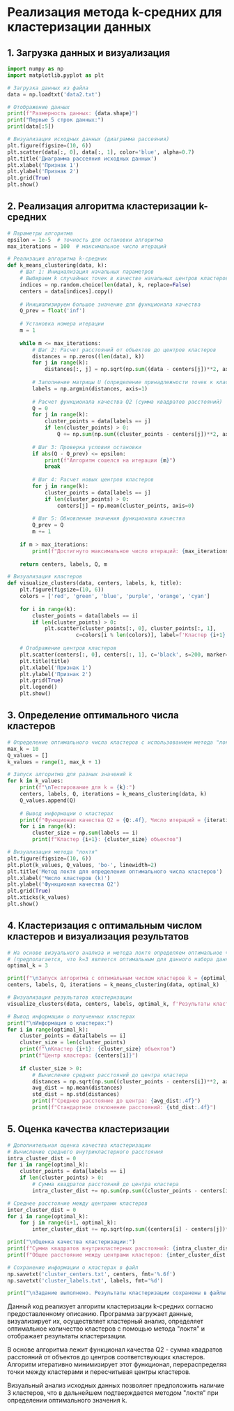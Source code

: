 # Реализация метода k-средних для кластеризации данных

## 1. Загрузка данных и визуализация

```python
import numpy as np
import matplotlib.pyplot as plt

# Загрузка данных из файла
data = np.loadtxt('data2.txt')

# Отображение данных
print(f"Размерность данных: {data.shape}")
print("Первые 5 строк данных:")
print(data[:5])

# Визуализация исходных данных (диаграмма рассеяния)
plt.figure(figsize=(10, 6))
plt.scatter(data[:, 0], data[:, 1], color='blue', alpha=0.7)
plt.title('Диаграмма рассеяния исходных данных')
plt.xlabel('Признак 1')
plt.ylabel('Признак 2')
plt.grid(True)
plt.show()
```

## 2. Реализация алгоритма кластеризации k-средних

```python
# Параметры алгоритма
epsilon = 1e-5  # точность для остановки алгоритма
max_iterations = 100  # максимальное число итераций

# Реализация алгоритма k-средних
def k_means_clustering(data, k):
    # Шаг 1: Инициализация начальных параметров
    # Выбираем k случайных точек в качестве начальных центров кластеров
    indices = np.random.choice(len(data), k, replace=False)
    centers = data[indices].copy()
    
    # Инициализируем большое значение для функционала качества
    Q_prev = float('inf')
    
    # Установка номера итерации
    m = 1
    
    while m <= max_iterations:
        # Шаг 2: Расчет расстояний от объектов до центров кластеров
        distances = np.zeros((len(data), k))
        for j in range(k):
            distances[:, j] = np.sqrt(np.sum((data - centers[j])**2, axis=1))
        
        # Заполнение матрицы U (определение принадлежности точек к кластерам)
        labels = np.argmin(distances, axis=1)
        
        # Расчет функционала качества Q2 (сумма квадратов расстояний)
        Q = 0
        for j in range(k):
            cluster_points = data[labels == j]
            if len(cluster_points) > 0:
                Q += np.sum(np.sum((cluster_points - centers[j])**2, axis=1))
        
        # Шаг 3: Проверка условия остановки
        if abs(Q - Q_prev) <= epsilon:
            print(f"Алгоритм сошелся на итерации {m}")
            break
        
        # Шаг 4: Расчет новых центров кластеров
        for j in range(k):
            cluster_points = data[labels == j]
            if len(cluster_points) > 0:
                centers[j] = np.mean(cluster_points, axis=0)
        
        # Шаг 5: Обновление значения функционала качества
        Q_prev = Q
        m += 1
    
    if m > max_iterations:
        print(f"Достигнуто максимальное число итераций: {max_iterations}")
    
    return centers, labels, Q, m

# Визуализация кластеров
def visualize_clusters(data, centers, labels, k, title):
    plt.figure(figsize=(10, 6))
    colors = ['red', 'green', 'blue', 'purple', 'orange', 'cyan']
    
    for i in range(k):
        cluster_points = data[labels == i]
        if len(cluster_points) > 0:
            plt.scatter(cluster_points[:, 0], cluster_points[:, 1], 
                      c=colors[i % len(colors)], label=f'Кластер {i+1}')
    
    # Отображение центров кластеров
    plt.scatter(centers[:, 0], centers[:, 1], c='black', s=200, marker='X', label='Центры')
    plt.title(title)
    plt.xlabel('Признак 1')
    plt.ylabel('Признак 2')
    plt.grid(True)
    plt.legend()
    plt.show()
```

## 3. Определение оптимального числа кластеров

```python
# Определение оптимального числа кластеров с использованием метода "локтя"
max_k = 10
Q_values = []
k_values = range(1, max_k + 1)

# Запуск алгоритма для разных значений k
for k in k_values:
    print(f"\nТестирование для k = {k}:")
    centers, labels, Q, iterations = k_means_clustering(data, k)
    Q_values.append(Q)
    
    # Вывод информации о кластерах
    print(f"Функционал качества Q2 = {Q:.4f}, Число итераций = {iterations}")
    for i in range(k):
        cluster_size = np.sum(labels == i)
        print(f"Кластер {i+1}: {cluster_size} объектов")

# Визуализация метода "локтя"
plt.figure(figsize=(10, 6))
plt.plot(k_values, Q_values, 'bo-', linewidth=2)
plt.title('Метод локтя для определения оптимального числа кластеров')
plt.xlabel('Число кластеров (k)')
plt.ylabel('Функционал качества Q2')
plt.grid(True)
plt.xticks(k_values)
plt.show()
```

## 4. Кластеризация с оптимальным числом кластеров и визуализация результатов

```python
# На основе визуального анализа и метода локтя определяем оптимальное число кластеров
# (предполагается, что k=3 является оптимальным для данного набора данных)
optimal_k = 3

print(f"\nЗапуск алгоритма с оптимальным числом кластеров k = {optimal_k}")
centers, labels, Q, iterations = k_means_clustering(data, optimal_k)

# Визуализация результатов кластеризации
visualize_clusters(data, centers, labels, optimal_k, f'Результаты кластеризации (k = {optimal_k})')

# Вывод информации о полученных кластерах
print("\nИнформация о кластерах:")
for i in range(optimal_k):
    cluster_points = data[labels == i]
    cluster_size = len(cluster_points)
    print(f"\nКластер {i+1}: {cluster_size} объектов")
    print(f"Центр кластера: {centers[i]}")
    
    if cluster_size > 0:
        # Вычисление средних расстояний до центра кластера
        distances = np.sqrt(np.sum((cluster_points - centers[i])**2, axis=1))
        avg_dist = np.mean(distances)
        std_dist = np.std(distances)
        print(f"Среднее расстояние до центра: {avg_dist:.4f}")
        print(f"Стандартное отклонение расстояний: {std_dist:.4f}")
```

## 5. Оценка качества кластеризации

```python
# Дополнительная оценка качества кластеризации
# Вычисление среднего внутрикластерного расстояния
intra_cluster_dist = 0
for i in range(optimal_k):
    cluster_points = data[labels == i]
    if len(cluster_points) > 0:
        # Сумма квадратов расстояний до центра кластера
        intra_cluster_dist += np.sum(np.sum((cluster_points - centers[i])**2, axis=1))

# Среднее расстояние между центрами кластеров
inter_cluster_dist = 0
for i in range(optimal_k):
    for j in range(i+1, optimal_k):
        inter_cluster_dist += np.sqrt(np.sum((centers[i] - centers[j])**2))

print("\nОценка качества кластеризации:")
print(f"Сумма квадратов внутрикластерных расстояний: {intra_cluster_dist:.4f}")
print(f"Общее расстояние между центрами кластеров: {inter_cluster_dist:.4f}")

# Сохранение информации о кластерах в файл
np.savetxt('cluster_centers.txt', centers, fmt='%.6f')
np.savetxt('cluster_labels.txt', labels, fmt='%d')

print("\nЗадание выполнено. Результаты кластеризации сохранены в файлы.")
```

Данный код реализует алгоритм кластеризации k-средних согласно предоставленному описанию. Программа загружает данные, визуализирует их, осуществляет кластерный анализ, определяет оптимальное количество кластеров с помощью метода "локтя" и отображает результаты кластеризации.

В основе алгоритма лежит функционал качества Q2 - сумма квадратов расстояний от объектов до центров соответствующих кластеров. Алгоритм итеративно минимизирует этот функционал, перераспределяя точки между кластерами и пересчитывая центры кластеров.

Визуальный анализ исходных данных позволяет предположить наличие 3 кластеров, что в дальнейшем подтверждается методом "локтя" при определении оптимального значения k.